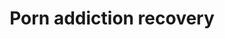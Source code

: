 ---
tag: porn-addiction-recovery
title: Porn addiction recovery
description: >-
  This list of resources will aid you in recovery from your porn addiction.
  Check these articles and resources before looking at other treatment
  programs. 
hero:
  label: Porn addiction recovery
  heading: This list of resources will aid you in recovery from your porn addiction.
  text_markdown:
page_blocks:
  - _id: block_rich_text
    alignment:
    text_markdown: >-
      Porn addiction is unique among all types of addictions because it’s
      private. Not only is it a solo activity, but there also aren’t the obvious
      signs that your life is falling apart the way there is with other
      addictions.


      It’s easy to recognize when a loved one can’t stop drinking because
      they’re often drunk and/or end up with a DUI or losing their job.


      Drug users are also different from porn addicts. Problems with drug abuse
      are relatively easy to spot because of how mind-alteringly powerful many
      drugs are—not to mention how illegal they are.


      Pornography addiction, by contrast, is silent but can be just as
      debilitating.


      It’s perfectly reasonable for a person to win in all areas of life but
      have a debilitating internet pornography addiction. Even if they’re caught
      in the act of porn use, it’s difficult to know if someone is addicted to
      porn.


      This means that family members can’t stage an intervention and, unlike
      most other substance abuse issues, there are very few porn addict
      anonymous meetings, support groups, or treatment programs.


      Very often, it will be up to the porn users to recognize that they have a
      problem and to get their pornography use under control. Because I’ve
      managed to overcome one of the most addictive behaviors a man can succumb
      to, I’ve written various articles to help recover from porn addiction.


      ## 6 signs that you’re definitely addicted to porn


      It’s impossible to know that you have a problem if you don’t even know
      what having a problem looks like. This article lists the signs of porn
      addiction that you may have overlooked.


      In fact, many guys don’t realize that sexual dysfunction and constant
      cravings for porn place of real women is a big sign they’re addicted to
      internet porn.


      I also cover the mental health aspect, the role of dopamine(particularly
      how porn addiction is often a sign of other mental health disorders), and
      various self-esteem issues that arise from porn addiction.


      **Read the article here—&gt;[6 Signs that you’re definitely addicted to
      porn](/6-signs-that-youre-definitely-addicted-to-porn/)**


      ## 7 easy ways to finally quit porn


      This is a no-nonsense plan I used to quit porn. I’m not a medical
      professional, but I can confidently say that this free article is as good
      as any porn addiction treatment, inpatient or outpatient method.


      I can confidently say that in terms of getting results, this article
      outlines a highly effective treatment plan that will work for anyone who
      wants to stop viewing porn.


      I give practical advice that changes your physical behavior. Unlike many
      programs, I won't tell you to stop masturbating, as men have been
      masturbating way before internet porn. My goal is to get you to stop
      watching porn. As long as they aren’t illegal, I don’t care what your
      other sexual behaviors are.


      **Read the article here—&gt;[7 easy ways to finally quit
      porn](/how-to-quit-porn/)**


      ## Why is porn so hard to quit?


      Most consider porn addiction a behavioral addiction. For comparison's
      sake, drug and alcohol abuse are far more likely to be chemical
      addictions. If someone comes off of porn, they’ll just be annoyed and
      anxious. If you take someone off opioids, they will physically suffer
      through withdrawal.


      Still, porn is incredibly difficult to quit. Why is that? This article
      explains why so that you have proper respect for your problem.


      **Read the article here—&gt;[Why is porn so hard to
      quit?](/why-is-it-hard-to-quit-porn/)**


      ## 9 good reasons why it’s time to stop watching porn


      Sometimes you need a reminder of why you’re taking a particular path. I
      wrote this article to keep you motivated to stay on the path to quitting
      porn. When things get hard, and withdrawal symptoms and cravings kick in,
      it’s easy to justify slipping back into porn use.


      A quick glance at this article will help you remember why you do it and
      how to stay focused on the goal.


      **Read the article here—&gt;[9 good reasons why it's time to stop watching
      porn](/reasons-to-quit-porn/)**


      ## Here’s what happens when you finally quit porn


      This is another type of reminder. The last article was about the negative
      consequences of porn and why you need to quit. This one reminds you of all
      the benefits you’ll get when you finally get your porn habit under
      control.


      After you go for a period of time without porn, your attraction to women
      in real life will skyrocket, your sex life will improve, and you’ll become
      a more confident and effective man. If you think quitting porn isn’t worth
      it, you want to read this article.


      **Read the article here—&gt;[Here’s what happens when you finally quit
      porn](/what-happens-when-you-quit-porn/)**


      ## **How to deal with porn addiction withdrawal**


      Porn addiction withdrawal symptoms are shockingly similar to alcohol
      addiction. These strategies will help you handle the symptoms and quit
      porn for good.


      Porn addiction withdrawal won’t kill you, but you will need a little bit
      of discipline and the resolve to stick to it all. For a little extra help,
      I have an article that teaches you how to increase your willpower to break
      bad habits to help—&gt;read here.


      **Read the article here—&gt;[How to deal with porn addiction
      withdrawal](/dealing-with-porn-addiction-withdrawal/)**


      ## Software that can help you in porn addiction recovery


      Porn is addictive because it’s high-speed, high-quality, and highly
      available. Check out the resources here to help you keep porn under
      control.


      * [Best porn blocking apps](/best-porn-blocker/)

      * [Covenant Eyes Review](/covenant-eyes-review/)

      * [Blockerx Review](/blockerx-review/)


      ## Benefits of Nofap to help you quit porn


      While I’m not against masturbation, I understand that cutting it out can
      help guys manage their porn addiction. Here are some resources I wrote to
      help you along with Nofap.


      * [How to start Nofap to gain confidence](/how-to-start-nofap/)

      * [The benefits of Nofap](/nofap-benefits/)
  - _id: posts_relevant
---